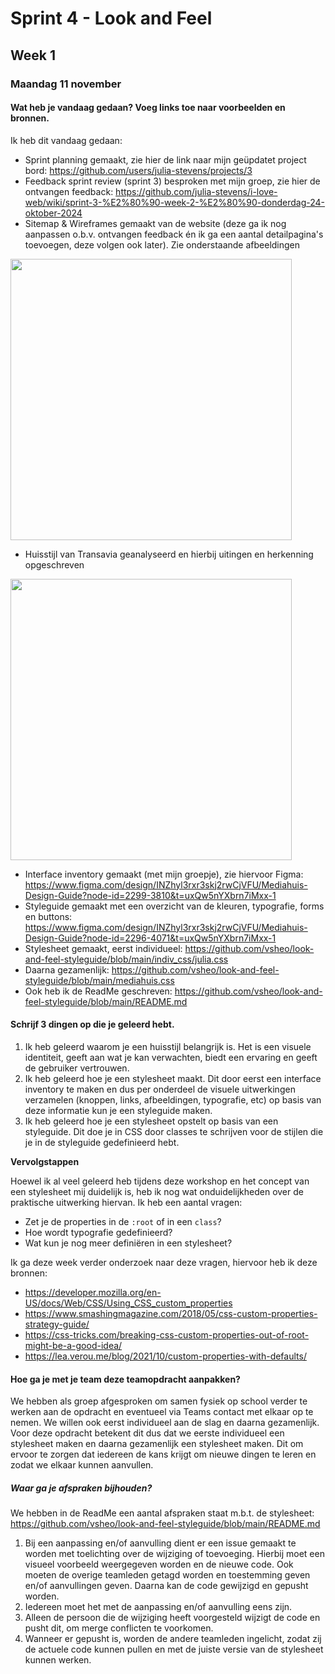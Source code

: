 # Sprint 4 - Look and Feel
## Week 1
### Maandag 11 november

#### Wat heb je vandaag gedaan? Voeg links toe naar voorbeelden en bronnen. 

Ik heb dit vandaag gedaan: 
* Sprint planning gemaakt, zie hier de link naar mijn geüpdatet project bord: https://github.com/users/julia-stevens/projects/3
* Feedback sprint review (sprint 3) besproken met mijn groep, zie hier de ontvangen feedback: https://github.com/julia-stevens/i-love-web/wiki/sprint-3-%E2%80%90-week-2-%E2%80%90-donderdag-24-oktober-2024
* Sitemap & Wireframes gemaakt van de website (deze ga ik nog aanpassen o.b.v. ontvangen feedback én ik ga een aantal detailpagina's toevoegen, deze volgen ook later). Zie onderstaande afbeeldingen

<img src="https://github.com/user-attachments/assets/30415ebd-935c-43dd-bea4-c197c3772c5e" width="450">

* Huisstijl van Transavia geanalyseerd en hierbij uitingen en herkenning opgeschreven

<img src="https://github.com/user-attachments/assets/ca98dd1c-15f4-4111-bc58-6c6e492d9ee7" width="450">

* Interface inventory gemaakt (met mijn groepje), zie hiervoor Figma: https://www.figma.com/design/INZhyl3rxr3skj2rwCjVFU/Mediahuis-Design-Guide?node-id=2299-3810&t=uxQw5nYXbrn7iMxx-1
* Styleguide gemaakt met een overzicht van de kleuren, typografie, forms en buttons: https://www.figma.com/design/INZhyl3rxr3skj2rwCjVFU/Mediahuis-Design-Guide?node-id=2296-4071&t=uxQw5nYXbrn7iMxx-1
* Stylesheet gemaakt, eerst individueel: https://github.com/vsheo/look-and-feel-styleguide/blob/main/indiv_css/julia.css
* Daarna gezamenlijk: https://github.com/vsheo/look-and-feel-styleguide/blob/main/mediahuis.css
* Ook heb ik de ReadMe geschreven: https://github.com/vsheo/look-and-feel-styleguide/blob/main/README.md
 
#### Schrijf 3 dingen op die je geleerd hebt. 
1. Ik heb geleerd waarom je een huisstijl belangrijk is. Het is een visuele identiteit, geeft aan wat je kan verwachten, biedt een ervaring en geeft de gebruiker vertrouwen. 
2. Ik heb geleerd hoe je een stylesheet maakt. Dit door eerst een interface inventory te maken en dus per onderdeel de visuele uitwerkingen verzamelen (knoppen, links, afbeeldingen, typografie, etc) op basis van deze informatie kun je een styleguide maken. 
3. Ik heb geleerd hoe je een stylesheet opstelt op basis van een styleguide. Dit doe je in CSS door classes te schrijven voor de stijlen die je in de styleguide gedefinieerd hebt. 

**Vervolgstappen**

Hoewel ik al veel geleerd heb tijdens deze workshop en het concept van een stylesheet mij duidelijk is, heb ik nog wat onduidelijkheden over de praktische uitwerking hiervan. Ik heb een aantal vragen: 
* Zet je de properties in de `:root` of in een `class`?
* Hoe wordt typografie gedefinieerd? 
* Wat kun je nog meer definiëren in een stylesheet? 

Ik ga deze week verder onderzoek naar deze vragen, hiervoor heb ik deze bronnen: 
* https://developer.mozilla.org/en-US/docs/Web/CSS/Using_CSS_custom_properties
* https://www.smashingmagazine.com/2018/05/css-custom-properties-strategy-guide/
* https://css-tricks.com/breaking-css-custom-properties-out-of-root-might-be-a-good-idea/
* https://lea.verou.me/blog/2021/10/custom-properties-with-defaults/

#### Hoe ga je met je team deze teamopdracht aanpakken?
We hebben als groep afgesproken om samen fysiek op school verder te werken aan de opdracht en eventueel via Teams contact met elkaar op te nemen. We willen ook eerst individueel aan de slag en daarna gezamenlijk. Voor deze opdracht betekent dit dus dat we eerste individueel een stylesheet maken en daarna gezamenlijk een stylesheet maken. Dit om ervoor te zorgen dat iedereen de kans krijgt om nieuwe dingen te leren en zodat we elkaar kunnen aanvullen. 

##### Waar ga je afspraken bijhouden?
We hebben in de ReadMe een aantal afspraken staat m.b.t. de stylesheet: https://github.com/vsheo/look-and-feel-styleguide/blob/main/README.md

1. Bij een aanpassing en/of aanvulling dient er een issue gemaakt te worden met toelichting over de wijziging of toevoeging. Hierbij moet een visueel voorbeeld weergegeven worden en de nieuwe code. Ook moeten de overige teamleden getagd worden en toestemming geven en/of aanvullingen geven. Daarna kan de code gewijzigd en gepusht worden.
2. Iedereen moet het met de aanpassing en/of aanvulling eens zijn.
3. Alleen de persoon die de wijziging heeft voorgesteld wijzigt de code en pusht dit, om merge conflicten te voorkomen.
4. Wanneer er gepusht is, worden de andere teamleden ingelicht, zodat zij de actuele code kunnen pullen en met de juiste versie van de stylesheet kunnen werken.
